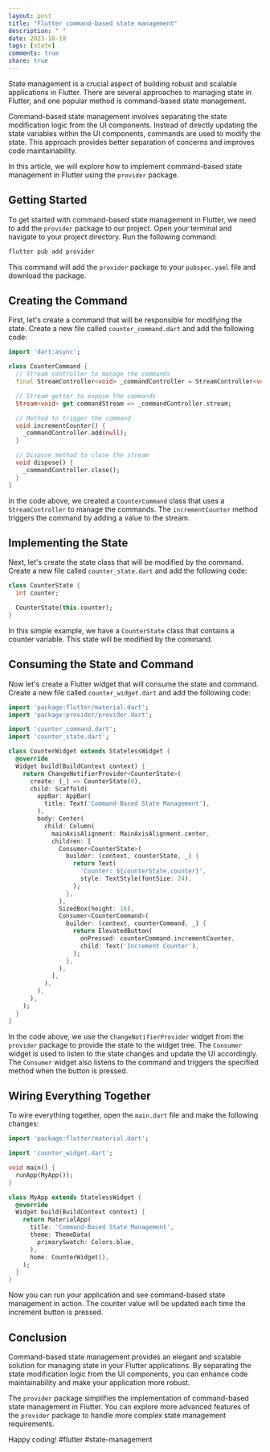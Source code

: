```yaml
---
layout: post
title: "Flutter command-based state management"
description: " "
date: 2023-10-10
tags: [state]
comments: true
share: true
---
```


State management is a crucial aspect of building robust and scalable applications in Flutter. There are several approaches to managing state in Flutter, and one popular method is command-based state management.

Command-based state management involves separating the state modification logic from the UI components. Instead of directly updating the state variables within the UI components, commands are used to modify the state. This approach provides better separation of concerns and improves code maintainability.

In this article, we will explore how to implement command-based state management in Flutter using the `provider` package.

## Getting Started

To get started with command-based state management in Flutter, we need to add the `provider` package to our project. Open your terminal and navigate to your project directory. Run the following command:

```bash
flutter pub add provider
```

This command will add the `provider` package to your `pubspec.yaml` file and download the package.

## Creating the Command

First, let's create a command that will be responsible for modifying the state. Create a new file called `counter_command.dart` and add the following code:

```dart
import 'dart:async';

class CounterCommand {
  // Stream controller to manage the commands
  final StreamController<void> _commandController = StreamController<void>();

  // Stream getter to expose the commands
  Stream<void> get commandStream => _commandController.stream;

  // Method to trigger the command
  void incrementCounter() {
    _commandController.add(null);
  }

  // Dispose method to close the stream
  void dispose() {
    _commandController.close();
  }
}
```

In the code above, we created a `CounterCommand` class that uses a `StreamController` to manage the commands. The `incrementCounter` method triggers the command by adding a value to the stream.

## Implementing the State

Next, let's create the state class that will be modified by the command. Create a new file called `counter_state.dart` and add the following code:

```dart
class CounterState {
  int counter;

  CounterState(this.counter);
}
```

In this simple example, we have a `CounterState` class that contains a counter variable. This state will be modified by the command.

## Consuming the State and Command

Now let's create a Flutter widget that will consume the state and command. Create a new file called `counter_widget.dart` and add the following code:

```dart
import 'package:flutter/material.dart';
import 'package:provider/provider.dart';

import 'counter_command.dart';
import 'counter_state.dart';

class CounterWidget extends StatelessWidget {
  @override
  Widget build(BuildContext context) {
    return ChangeNotifierProvider<CounterState>(
      create: (_) => CounterState(0),
      child: Scaffold(
        appBar: AppBar(
          title: Text('Command-Based State Management'),
        ),
        body: Center(
          child: Column(
            mainAxisAlignment: MainAxisAlignment.center,
            children: [
              Consumer<CounterState>(
                builder: (context, counterState, _) {
                  return Text(
                    'Counter: ${counterState.counter}',
                    style: TextStyle(fontSize: 24),
                  );
                },
              ),
              SizedBox(height: 16),
              Consumer<CounterCommand>(
                builder: (context, counterCommand, _) {
                  return ElevatedButton(
                    onPressed: counterCommand.incrementCounter,
                    child: Text('Increment Counter'),
                  );
                },
              ),
            ],
          ),
        ),
      ),
    );
  }
}
```

In the code above, we use the `ChangeNotifierProvider` widget from the `provider` package to provide the state to the widget tree. The `Consumer` widget is used to listen to the state changes and update the UI accordingly. The `Consumer` widget also listens to the command and triggers the specified method when the button is pressed.

## Wiring Everything Together

To wire everything together, open the `main.dart` file and make the following changes:

```dart
import 'package:flutter/material.dart';

import 'counter_widget.dart';

void main() {
  runApp(MyApp());
}

class MyApp extends StatelessWidget {
  @override
  Widget build(BuildContext context) {
    return MaterialApp(
      title: 'Command-Based State Management',
      theme: ThemeData(
        primarySwatch: Colors.blue,
      ),
      home: CounterWidget(),
    );
  }
}
```

Now you can run your application and see command-based state management in action. The counter value will be updated each time the increment button is pressed.

## Conclusion

Command-based state management provides an elegant and scalable solution for managing state in your Flutter applications. By separating the state modification logic from the UI components, you can enhance code maintainability and make your application more robust.

The `provider` package simplifies the implementation of command-based state management in Flutter. You can explore more advanced features of the `provider` package to handle more complex state management requirements.

Happy coding! #flutter #state-management